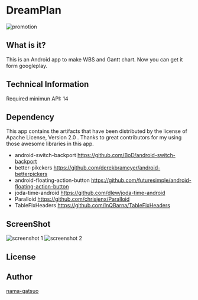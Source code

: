 # DreamPlan

![promotion](https://github.com/nama-gatsuo/DreamPlan/blob/master/web/DreamPlan_promotion.png "promotion")

## What is it?
This is an Android app to make WBS and Gantt chart.
Now you can get it form googleplay.

## Technical Information
Required minimun API: 14

## Dependency
This app contains the artifacts that have been distributed by the license of Apache License, Version 2.0 .
Thanks to great contributors for my using those awesome libraries in this app.

* android-switch-backport https://github.com/BoD/android-switch-backport
* better-pikckers https://github.com/derekbrameyer/android-betterpickers
* android-floating-action-button https://github.com/futuresimple/android-floating-action-button
* joda-time-android https://github.com/dlew/joda-time-android
* Paralloid https://github.com/chrisjenx/Paralloid
* TableFixHeaders https://github.com/InQBarna/TableFixHeaders

## ScreenShot

![screenshot 1](https://github.com/nama-gatsuo/DreamPlan/blob/master/web/3.png "screenshot 1")
![screenshot 2](https://github.com/nama-gatsuo/DreamPlan/blob/master/web/4.png "screenshot 2")

## License


## Author
[nama-gatsuo](https://github.com/nama-gatsuo)

